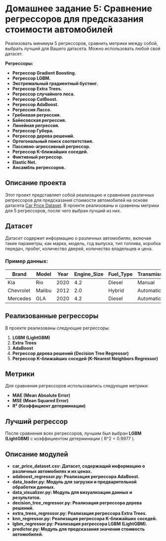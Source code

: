 # Домашнее задание 5: Сравнение регрессоров для предсказания стоимости автомобилей

Реализовать минимум 5 регрессоров, сравнить метрики между собой, выбрать лучший для Вашего датасета. Можно использовать любой свой датасет.

**Регрессоры:**

- **Регрессор Gradient Boosting.**
- **Регрессор LGBM.**
- **Экстремальный градиентный бустинг.**
- **Регрессор Extra Trees.**
- **Регрессор случайного леса.**
- **Регрессор CatBoost.**
- **Регрессор AdaBoost.**
- **Регрессия Лассо.**
- **Гребневая регрессия.**
- **Байесовская регрессия.**
- **Линейная регрессия.**
- **Регрессор Губера.**
- **Регрессор дерева решений.**
- **Ортогональный поиск соответствия.**
- **Пассивно-агрессивный регрессор.**
- **Регрессор K-ближайших соседей.**
- **Фиктивный регрессор.**
- **Elastic Net.**
- **Ансамбль регрессоров.**

## Описание проекта

Этот проект представляет собой реализацию и сравнение различных регрессоров для предсказания стоимости автомобилей на основе датасета [Car Price Dataset](https://www.kaggle.com/datasets/asinow/car-price-dataset). В проекте реализованы и сравнены метрики для 5 регрессоров, после чего выбран лучший из них.

## Датасет

Датасет содержит информацию о различных автомобилях, включая такие параметры, как марка, модель, год выпуска, тип топлива, коробка передач, пробег, количество дверей, количество владельцев и цена.

### Пример данных:

| Brand     | Model  | Year | Engine_Size | Fuel_Type | Transmission | Mileage | Doors | Owner_Count | Price |
|-----------|--------|------|-------------|-----------|--------------|---------|-------|-------------|-------|
| Kia       | Rio    | 2020 | 4.2         | Diesel    | Manual        | 289944  | 3     | 5           | 8501  |
| Chevrolet | Malibu | 2012 | 2.0         | Hybrid    | Automatic     | 5356    | 2     | 3           | 12092 |
| Mercedes  | GLA    | 2020 | 4.2         | Diesel    | Automatic     | 231440  | 4     | 2           | 11171 |

## Реализованные регрессоры

В проекте реализованы следующие регрессоры:

1. **LGBM (LightGBM)**
2. **Extra Trees**
3. **AdaBoost**
4. **Регрессор дерева решений (Decision Tree Regressor)**
5. **Регрессор K-ближайших соседей (K-Nearest Neighbors Regressor)**

## Метрики

Для сравнения регрессоров использовались следующие метрики:
- **MAE (Mean Absolute Error)**
- **MSE (Mean Squared Error)**
- **R² (Коэффициент детерминации)**

## Лучший регрессор

После сравнения всех регрессоров, лучшим был выбран **LGBM (LightGBM)** с коэффициентом детерминации \( R^2 = 0.9977 \).

## Описание модулей

- **car_price_dataset.csv: Датасет, содержащий информацию о различных автомобилях и их ценах.**
- **adaboost_regressor.py: Реализация регрессора AdaBoost.**
- **data_loader.py: Модуль для загрузки и предварительной обработки данных.**
- **data_visualizer.py: Модуль для визуализации данных и результатов.**
- **decision_tree_regressor.py: Реализация регрессора дерева решений.**
- **extra_trees_regressor.py: Реализация регрессора Extra Trees.**
- **knn_regressor.py: Реализация регрессора K-ближайших соседей.**
- **lgbm_regressor.py: Реализация регрессора LGBM (LightGBM).**
- **predictor.py: Модуль для предсказания значения стоимость автомобилей.**